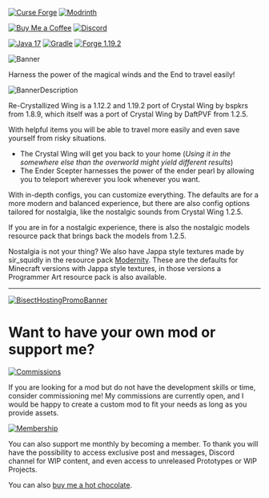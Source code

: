 [![Curse Forge](https://cdn.jsdelivr.net/npm/@intergrav/devins-badges@3/assets/cozy/available/curseforge_vector.svg)](https://www.curseforge.com/minecraft/mc-mods/rcw)
[![Modrinth](https://cdn.jsdelivr.net/npm/@intergrav/devins-badges@3/assets/cozy/available/modrinth_vector.svg)](https://modrinth.com/mod/rcw)

[![Buy Me a Coffee](https://cdn.jsdelivr.net/npm/@intergrav/devins-badges@3/assets/cozy/donate/buymeacoffee-singular_vector.svg)](https://www.buymeacoffee.com/desoroxxx)
[![Discord](https://cdn.jsdelivr.net/npm/@intergrav/devins-badges@3/assets/cozy/social/discord-plural_vector.svg)](https://discord.gg/hKpUYx7VwS)

[![Java 17](https://cdn.jsdelivr.net/npm/@intergrav/devins-badges@3/assets/cozy/built-with/java17_vector.svg)](https://adoptium.net/temurin/releases/?version=17)
[![Gradle](https://cdn.jsdelivr.net/npm/@intergrav/devins-badges@3/assets/cozy/built-with/gradle_vector.svg)](https://gradle.org/)
[![Forge 1.19.2](https://cdn.jsdelivr.net/npm/@intergrav/devins-badges@3/assets/cozy/supported/forge_vector.svg)](http://files.minecraftforge.net/maven/net/minecraftforge/forge/index_1.19.2.html)

![Banner](https://www.bisecthosting.com/images/CF/ReCrystallized_Wing/BH_RCW_header.webp)

Harness the power of the magical winds and the End to travel easily!

![BannerDescription](https://www.bisecthosting.com/images/CF/ReCrystallized_Wing/BH_RCW_banner1.webp)

Re-Crystallized Wing is a 1.12.2 and 1.19.2 port of Crystal Wing by bspkrs from 1.8.9, which itself was a port of Crystal Wing by DaftPVF from 1.2.5.

With helpful items you will be able to travel more easily and even save yourself from risky situations.

- The Crystal Wing will get you back to your home (*Using it in the somewhere else than the overworld might yield different results*)
- The Ender Scepter harnesses the power of the ender pearl by allowing you to teleport wherever you look whenever you want.

With in-depth configs, you can customize everything. 
The defaults are for a more modern and balanced experience,
but there are also config options tailored for nostalgia, 
like the nostalgic sounds from Crystal Wing 1.2.5.

If you are in for a nostalgic experience, 
there is also the nostalgic models resource pack that brings back the models from 1.2.5.

Nostalgia is not your thing?
We also have Jappa style textures made by sir_squidly in the resource pack [Modernity](https://www.curseforge.com/minecraft/texture-packs/modernity).
These are the defaults for Minecraft versions with Jappa style textures, in those versions a Programmer Art resource pack is also available. 

---

[![BisectHostingPromoBanner](https://www.bisecthosting.com/images/CF/ReCrystallized_Wing/BH_RCW_promo.webp)](https://bisecthosting.com/Desoroxxx)

# Want to have your own mod or support me?

[![Commissions](https://www.bisecthosting.com/images/CF/ReCrystallized_Wing/BH_RCW_banner3.webp)](https://www.buymeacoffee.com/desoroxxx/commissions)

If you are looking for a mod but do not have the development skills or time, consider commissioning me!
My commissions are currently open, and I would be happy to create a custom mod to fit your needs as long as you provide assets.

[![Membership](https://www.bisecthosting.com/images/CF/ReCrystallized_Wing/BH_RCW_banner2.webp)](https://www.buymeacoffee.com/desoroxxx/membership)

You can also support me monthly by becoming a member.
To thank you will have the possibility to access exclusive post and messages, Discord channel for WIP content, and even access to unreleased Prototypes or WIP Projects.

You can also [buy me a hot chocolate](https://www.buymeacoffee.com/desoroxxx).

